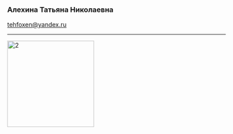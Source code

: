
### Алехина Татьяна Николаевна
tehfoxen@yandex.ru

***
<img src="https://user-images.githubusercontent.com/49875663/203127406-72a9b755-4106-4665-bc50-04b7cb6ff786.png" alt="2" width="200">





